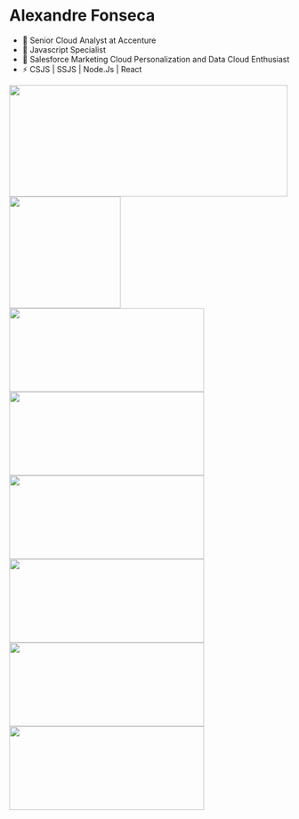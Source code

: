 
# Alexandre Fonseca

- 🔭 Senior Cloud Analyst at Accenture
- 🌱 Javascript Specialist 
- 👯 Salesforce Marketing Cloud Personalization and Data Cloud Enthusiast
- ⚡ CSJS | SSJS | Node.Js | React 


<a href="https://github.com/alefnsc/">
  <img height=200 width=500 align="center" src="https://github-readme-stats.vercel.app/api?username=alefnsc&theme=dark&show_icons=true" />
</a>
<a href="https://github.com/alefnsc/">
  <img height=200 width=200 align="center" src="https://github-readme-stats.vercel.app/api/top-langs/?username=alefnsc&theme=dark" />
</a>
<br>
<a href="https://github.com/alefnsc/mcp-assets">
  <img height=150 width=350 align="center" src="https://github-readme-stats.vercel.app/api/pin/?username=alefnsc&repo=mcp-assets&theme=dark" />
</a>
<a href="https://github.com/alefnsc/frontend_4_em_linha">
  <img height=150 width=350 align="center" src="https://github-readme-stats.vercel.app/api/pin/?username=alefnsc&repo=frontend_4_em_linha&theme=dark" />
</a>

<br>
<a href="https://github.com/alefnsc/oAuth">
  <img height=150 width=350 align="center" src="https://github-readme-stats.vercel.app/api/pin/?username=alefnsc&repo=oAuth&theme=dark" />
</a>
<a href="https://github.com/alefnsc/petshop-api">
  <img height=150 width=350 align="center" src="https://github-readme-stats.vercel.app/api/pin/?username=alefnsc&repo=petshop-api&theme=dark" />
</a>
<br>
<a href="https://github.com/alefnsc/product-api">
  <img height=150 width=350 align="center" src="https://github-readme-stats.vercel.app/api/pin/?username=alefnsc&repo=product-api&theme=dark" />
</a>

<a href="https://github.com/alefnsc/bookstore-api">
  <img height=150 width=350 align="center" src="https://github-readme-stats.vercel.app/api/pin/?username=alefnsc&repo=bookstore-api&theme=dark" />
</a>

